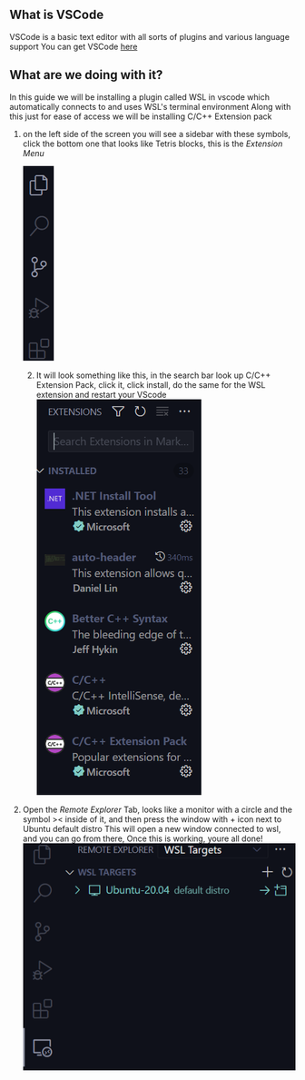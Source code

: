 
## What is VSCode

VSCode is a basic text editor with all sorts of plugins and various language support
You can get VSCode [here](https://code.visualstudio.com/download)

## What are we doing with it?
In this guide we will be installing a plugin called WSL in vscode which automatically connects to and uses WSL's terminal environment
Along with this just for ease of access we will be installing C/C++ Extension pack

1. on the left side of the screen you will see a sidebar with these symbols, click the bottom one that looks like Tetris blocks, this is the *Extension Menu*  
   
   ![Sidebar](sidebar.png)
   
   2. It will look something like this, in the search bar look up C/C++ Extension Pack, click it, click install, do the same for the WSL extension and restart your VScode    
 ![Extension Menu](extension_menu.png)
3. Open the *Remote Explorer* Tab, looks like a monitor with a circle and the symbol 
   \>< inside of it, and then press the window with + icon next to Ubuntu default distro This will open a new window connected to wsl, and you can go from there, Once this is working, youre all done!  
   ![Remote Explorer](remotes.png)
